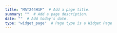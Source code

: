 ```yaml
---
title: "MAT244H1F"  # Add a page title.
summary: ""  # Add a page description.
date: ""  # Add today's date.
type: "widget_page"  # Page type is a Widget Page
---
```

